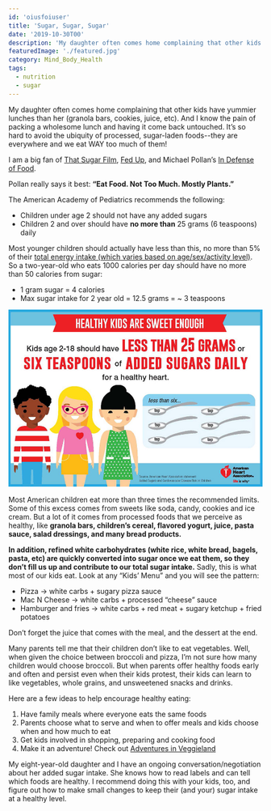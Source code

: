 ```yaml
---
id: 'oiusfoiuser'
title: 'Sugar, Sugar, Sugar'
date: '2019-10-30T00'
description: 'My daughter often comes home complaining that other kids have yummier lunches than her (granola bars, cookies, juice, etc). And I know the pain of packing a wholesome lunch and having it come back untouched. It’s so hard to avoid the ubiquity of processed, sugar-laden foods--they are everywhere and we eat WAY too much of them!'
featuredImage: './featured.jpg'
category: Mind_Body_Health
tags:
  - nutrition
  - sugar
---
```


My daughter often comes home complaining that other kids have yummier lunches than her (granola bars, cookies, juice, etc). And I know the pain of packing a wholesome lunch and having it come back untouched. It’s so hard to avoid the ubiquity of processed, sugar-laden foods--they are everywhere and we eat WAY too much of them!

I am a big fan of [That Sugar Film](https://thatsugarmovement.com/), [Fed Up](http://fedupmovie.com/), and Michael Pollan’s [In Defense of Food](https://www.imdb.com/title/tt4785640/).

Pollan really says it best: **“Eat Food. Not Too Much. Mostly Plants.”**

The American Academy of Pediatrics recommends the following:

- Children under age 2 should not have any added sugars
- Children 2 and over should have **no more than** 25 grams (6 teaspoons) daily

Most younger children should actually have less than this, no more than 5% of their [total energy intake (which varies based on age/sex/activity level)](https://health.gov/dietaryguidelines/2015/guidelines/appendix-2/). So a two-year-old who eats 1000 calories per day should have no more than 50 calories from sugar:

- 1 gram sugar = 4 calories
- Max sugar intake for 2 year old = 12.5 grams = ~ 3 teaspoons

![Sugar intake recommendation for children](./Sugar_recommendation_kids_Infographic.jpg)

Most American children eat more than three times the recommended limits. Some of this excess comes from sweets like soda, candy, cookies and ice cream. But a lot of it comes from processed foods that we perceive as healthy, like **granola bars, children’s cereal, flavored yogurt, juice, pasta sauce, salad dressings, and many bread products.**

**In addition, refined white carbohydrates (white rice, white bread, bagels, pasta, etc) are quickly converted into sugar once we eat them, so they don’t fill us up and contribute to our total sugar intake.** Sadly, this is what most of our kids eat. Look at any “Kids’ Menu” and you will see the pattern:

- Pizza → white carbs + sugary pizza sauce
- Mac N Cheese → white carbs + processed “cheese” sauce
- Hamburger and fries → white carbs + red meat + sugary ketchup + fried potatoes

Don’t forget the juice that comes with the meal, and the dessert at the end.

Many parents tell me that their children don’t like to eat vegetables. Well, when given the choice between broccoli and pizza, I’m not sure how many children would choose broccoli. But when parents offer healthy foods early and often and persist even when their kids protest, their kids can learn to like vegetables, whole grains, and unsweetened snacks and drinks.

Here are a few ideas to help encourage healthy eating:

1. Have family meals where everyone eats the same foods
1. Parents choose what to serve and when to offer meals and kids choose when and how much to eat
1. Get kids involved in shopping, preparing and cooking food
1. Make it an adventure! Check out [Adventures in Veggieland](https://www.amazon.com/Adventures-Veggieland-Vegetables-Activities-Recipes-ebook/dp/B06XPQQQ7P/)

My eight-year-old daughter and I have an ongoing conversation/negotiation about her added sugar intake. She knows how to read labels and can tell which foods are healthy. I recommend doing this with your kids, too, and figure out how to make small changes to keep their (and your) sugar intake at a healthy level.
